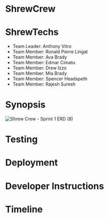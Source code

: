 # ShrewCrew
ShrewTechs
=======
- Team Leader: Anthony Vitro
- Team Member: Ronald Pierre Lingat
- Team Member: Ava Brady
- Team Member: Edmar Cimatu
- Team Member: Drew Izzo
- Team Member: Mia Brady
- Team Member: Spencer Headspeth
- Team Member: Rajesh Suresh

Synopsis
=======
![Shrew Crew - Sprint 1 ERD (8)](https://github.com/user-attachments/assets/175555fc-282b-4938-966a-4d9e34333148)

Testing
=======

Deployment
=======

Developer Instructions
=======

Timeline
=======

